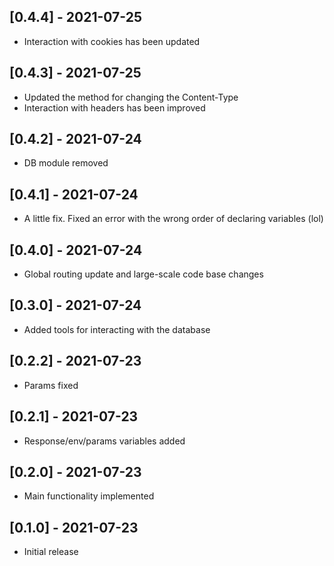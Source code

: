 ## [0.4.4] - 2021-07-25

- Interaction with cookies has been updated

## [0.4.3] - 2021-07-25

- Updated the method for changing the Content-Type
- Interaction with headers has been improved

## [0.4.2] - 2021-07-24

- DB module removed

## [0.4.1] - 2021-07-24

- A little fix. Fixed an error with the wrong order of declaring variables (lol)

## [0.4.0] - 2021-07-24

- Global routing update and large-scale code base changes

## [0.3.0] - 2021-07-24

- Added tools for interacting with the database

## [0.2.2] - 2021-07-23

- Params fixed

## [0.2.1] - 2021-07-23

- Response/env/params variables added

## [0.2.0] - 2021-07-23

- Main functionality implemented

## [0.1.0] - 2021-07-23

- Initial release
